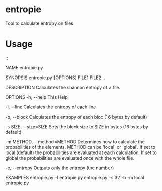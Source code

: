 entropie
========

Tool to calculate entropy on files


Usage
=====

::

NAME
  entropie.py

SYNOPSIS
  entropie.py [OPTIONS] FILE1 FILE2...

DESCRIPTION
  Calculates the shannon entropy of a file.

OPTIONS
  -h, --help
    This Help

  -l, --line
    Calculates the entropy of each line

  -b, --block
    Calculates the entropy of each bloc (16 bytes by default)

  -s SIZE, --size=SIZE
    Sets the block size to SIZE in bytes (16 bytes by default)

  -m METHOD, --method=METHOD
    Determines how to calculate the probabilities of the elements. METHOD
    can be 'local' or 'global'. If set to local (default) the probabilities
    are evaluated at each calculation. If set to global the probabilities
    are evaluated once with the whole file.

  -e, --entropy
    Outputs only the entropy (the number)

EXAMPLES
  entropie.py -l entropie.py
  entropie.py -s 32 -b -m local entropie.py
